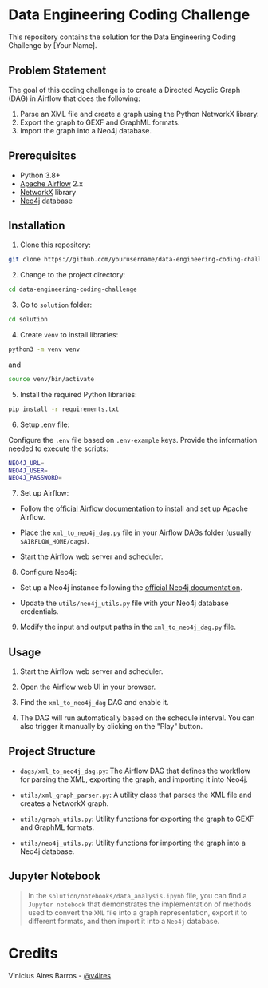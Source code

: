 # Data Engineering Coding Challenge

This repository contains the solution for the Data Engineering Coding Challenge by [Your Name].

## Problem Statement

The goal of this coding challenge is to create a Directed Acyclic Graph (DAG) in Airflow that does the following:

1. Parse an XML file and create a graph using the Python NetworkX library.
2. Export the graph to GEXF and GraphML formats.
3. Import the graph into a Neo4j database.

## Prerequisites

- Python 3.8+
- [Apache Airflow](https://airflow.apache.org/) 2.x
- [NetworkX](https://networkx.org/) library
- [Neo4j](https://neo4j.com/) database

## Installation

1. Clone this repository:

```bash
git clone https://github.com/yourusername/data-engineering-coding-challenge.git
```

2. Change to the project directory:

```bash
cd data-engineering-coding-challenge
```

3. Go to `solution` folder:

```bash
cd solution
```

4. Create `venv` to install libraries:

```bash
python3 -m venv venv
```

and

```bash
source venv/bin/activate
```

5. Install the required Python libraries:

```bash
pip install -r requirements.txt
```

6. Setup .env file:

Configure the `.env` file based on `.env-example` keys. 
Provide the information needed to execute the scripts:

```bash
NEO4J_URL=
NEO4J_USER=
NEO4J_PASSWORD=
```

7. Set up Airflow:

- Follow the [official Airflow documentation](https://airflow.apache.org/docs/apache-airflow/stable/start/local.html) to install and set up Apache Airflow.

- Place the `xml_to_neo4j_dag.py` file in your Airflow DAGs folder (usually `$AIRFLOW_HOME/dags`).

- Start the Airflow web server and scheduler.

8. Configure Neo4j:

- Set up a Neo4j instance following the [official Neo4j documentation](https://neo4j.com/docs/operations-manual/current/installation/).

- Update the `utils/neo4j_utils.py` file with your Neo4j database credentials.

9. Modify the input and output paths in the `xml_to_neo4j_dag.py` file.

## Usage

1. Start the Airflow web server and scheduler.

2. Open the Airflow web UI in your browser.

3. Find the `xml_to_neo4j_dag` DAG and enable it.

4. The DAG will run automatically based on the schedule interval. You can also trigger it manually by clicking on the "Play" button.

## Project Structure

- `dags/xml_to_neo4j_dag.py`: The Airflow DAG that defines the workflow for parsing the XML, exporting the graph, and importing it into Neo4j.

- `utils/xml_graph_parser.py`: A utility class that parses the XML file and creates a NetworkX graph.

- `utils/graph_utils.py`: Utility functions for exporting the graph to GEXF and GraphML formats.

- `utils/neo4j_utils.py`: Utility functions for importing the graph into a Neo4j database.

## Jupyter Notebook

> In the `solution/notebooks/data_analysis.ipynb` file, you can find a `Jupyter notebook` that demonstrates the implementation of methods used to convert the `XML` file into a graph representation, export it to different formats, and then import it into a `Neo4j` database.

# Credits

Vinicius Aires Barros - [@v4ires](https://github.com/v4ires)

